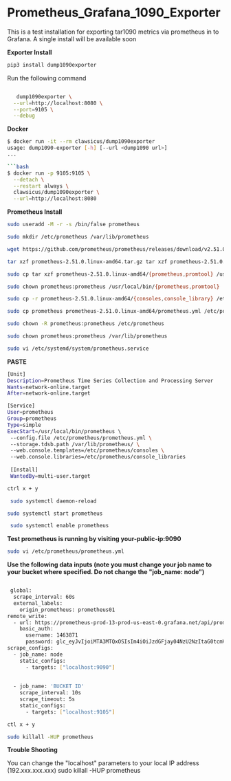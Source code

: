 # Prometheus_Grafana_1090_Exporter 

This is a test installation for exporting tar1090 metrics via prometheus in to Grafana. A single install will be available soon 

**Exporter Install** 

```bash
pip3 install dump1090exporter
```

Run the following command

```bash

   dump1090exporter \
  --url=http://localhost:8080 \
  --port=9105 \
  --debug 
```

**Docker** 

```bash
$ docker run -it --rm clawsicus/dump1090exporter
usage: dump1090-exporter [-h] [--url <dump1090 url>]
...

```bash
$ docker run -p 9105:9105 \
  --detach \
  --restart always \
  clawsicus/dump1090exporter \
  --url=http://localhost:8080
```
  








**Prometheus Install**

```bash
sudo useradd -M -r -s /bin/false prometheus
```
```bash
sudo mkdir /etc/prometheus /var/lib/prometheus
```

```bash
wget https://github.com/prometheus/prometheus/releases/download/v2.51.0/prometheus-2.51.0.linux-amd64.tar.gz
```

```bash
tar xzf prometheus-2.51.0.linux-amd64.tar.gz tar xzf prometheus-2.51.0.linux-amd64/
```

```bash
sudo cp tar xzf prometheus-2.51.0.linux-amd64/{prometheus,promtool} /usr/local/bin/
```

```bash
sudo chown prometheus:prometheus /usr/local/bin/{prometheus,promtool}
```

```bash
sudo cp -r prometheus-2.51.0.linux-amd64/{consoles,console_library} /etc/prometheus/
``` 

```bash
sudo cp prometheus prometheus-2.51.0.linux-amd64/prometheus.yml /etc/prometheus/prometheus.yml
``` 

```bash
sudo chown -R prometheus:prometheus /etc/prometheus
```

```bash
sudo chown prometheus:prometheus /var/lib/prometheus
```

```bash
sudo vi /etc/systemd/system/prometheus.service  
```
**PASTE**

```bash
[Unit] 
Description=Prometheus Time Series Collection and Processing Server 
Wants=network-online.target 
After=network-online.target 

[Service] 
User=prometheus 
Group=prometheus
Type=simple 
ExecStart=/usr/local/bin/prometheus \ 
 --config.file /etc/prometheus/prometheus.yml \ 
 --storage.tdsb.path /var/lib/prometheus/ \ 
 --web.console.templates=/etc/prometheus/consoles \ 
 --web.console.libraries=/etc/prometheus/console_libraries 
 
 [Install] 
 WantedBy=multi-user.target
```

 ```bash
 ctrl x + y
 ```

```bash
 sudo systemctl daemon-reload
```

 ```bash
 sudo systemctl start prometheus
```

```bash
 sudo systemctl enable prometheus
```
 
 **Test prometheus is running by visiting your-public-ip:9090**

 ```bash
 sudo vi /etc/prometheus/prometheus.yml
```
 
 **Use the following data inputs (note you must change your job name to your bucket where specified. Do not change the "job_name: node")** 

```bash

 global:
  scrape_interval: 60s
  external_labels:
    origin_prometheus: prometheus01
remote_write:
  - url: https://prometheus-prod-13-prod-us-east-0.grafana.net/api/prom/push
    basic_auth:
      username: 1463871
      password: glc_eyJvIjoiMTA3MTQxOSIsIm4iOiJzdGFjay04NzU2NzItaG0tcmVhZC1uZXdfZGVmbGkiLCJrIjoiQzd4dDFCNEtRN2o3QTJnSjZ1bTYxMEtKIiwibSI6eyJyIjoicHJvZC11cy1lYXN0LTAifX0=
scrape_configs:
  - job_name: node
    static_configs:
      - targets: ["localhost:9090"]
 
 
  - job_name: 'BUCKET ID'
    scrape_interval: 10s
    scrape_timeout: 5s
    static_configs:
      - targets: ["localhost:9105"]
```

 ```bash     
 ctl x + y
```

```bash
sudo killall -HUP prometheus
 ```

**Trouble Shooting** 

You can change the "localhost" parameters to your local IP address (192.xxx.xxx.xxx)
 sudo killall -HUP prometheus
